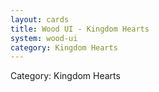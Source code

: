 ```yaml
---
layout: cards
title: Wood UI - Kingdom Hearts
system: wood-ui
category: Kingdom Hearts
---
```

<div class="alert alert-secondary mb-4"><span class="i18n innerHTML-category">Category: </span><span class="i18n innerHTML-cat-Kingdom Hearts">Kingdom Hearts</span></div>
